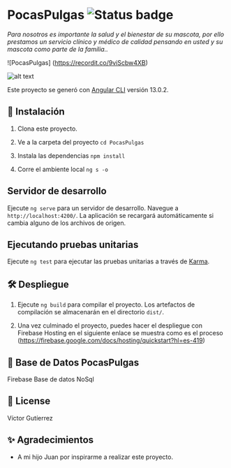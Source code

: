# PocasPulgas ![Status badge](https://img.shields.io/badge/status-in%20progress-yellow)

_Para nosotros es importante la salud y el bienestar de su mascota, 
por ello prestamos un servicio clínico y médico de calidad pensando 
en usted y su mascota como parte de la familia.._

![PocasPulgas]
(https://recordit.co/9viScbw4XB)

![alt text](https://ibb.co/r79qpjS)


Este proyecto se generó con [Angular CLI](https://github.com/angular/angular-cli) versión 13.0.2.

## 🚀 Instalación
1. Clona este proyecto.

2. Ve a la carpeta del proyecto
`cd PocasPulgas`

3. Instala las dependencias
`npm install`

4. Corre el ambiente local
`ng s -o`

## Servidor de desarrollo

Ejecute `ng serve` para un servidor de desarrollo. Navegue a `http://localhost:4200/`. 
La aplicación se recargará automáticamente si cambia alguno de los archivos de origen.

## Ejecutando pruebas unitarias

Ejecute `ng test` para ejecutar las pruebas unitarias a través de [Karma](https://karma-runner.github.io).

## 🛠 Despliegue

1. Ejecute `ng build` para compilar el proyecto. Los artefactos de compilación se almacenarán en el directorio `dist/`.

2. Una vez culminado el proyecto, puedes hacer el despliegue con Firebase Hosting
   en el siguiente enlace se muestra como es el proceso
(https://firebase.google.com/docs/hosting/quickstart?hl=es-419)

## 🦀 Base de Datos PocasPulgas
Firebase Base de datos NoSql

## 🧾 License
Víctor Gutíerrez

## ✨ Agradecimientos
* A mi hijo Juan por inspirarme a realizar este proyecto.
